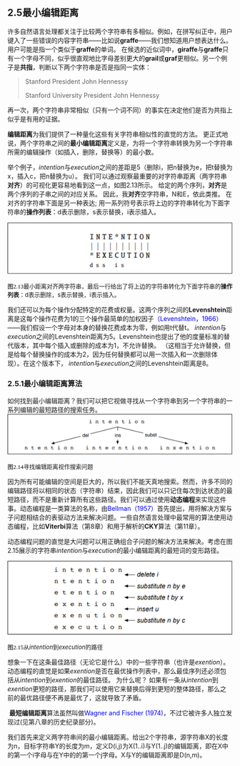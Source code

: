 ## 2.5最小编辑距离

​	许多自然语言处理都关注于比较两个字符串有多相似。例如，在拼写纠正中，用户键入了一些错误的内容字符串——比如说**graffe**——我们想知道用户想表达什么。用户可能是指一个类似于**graffe**的单词。 在候选的近似词中，**giraffe**与**graffe**只有一个字母不同，似乎很直观地比字母差别更大的**grail**或**graf**更相似。另一个例子是**共指**，判断以下两个字符串是否是指同一实体：

> Stanford President John Hennessy
>
> Stanford University President John Hennessy

再一次，两个字符串非常相似（只有一个词不同）的事实在决定他们是否为共指上似乎是有用的证据。

​	**编辑距离**为我们提供了一种量化这些有关字符串相似性的直觉的方法。 更正式地说，两个字符串之间的**最小编辑距离**定义是，为将一个字符串转换为另一个字符串所需的编辑操作（如插入，删除，替换等）的最小数。

​	举个例子，*intention*与*execution*之间的差距是5（删除i，把n替换为e，把t替换为x，插入c，把n替换为u）。 我们可以通过观察最重要的对字符串距离（两字符串**对齐**）的可视化更容易地看到这一点，如图2.13所示。 给定的两个序列，**对齐**是两个序列的子串之间的对应关系。 因此，我**对齐**空字符串，N和E，依此类推。 在对齐的字符串下面是另一种表达; 用一系列符号表示将上边的字符串转化为下面字符串的**操作列表**：d表示删除，s表示替换，i表示插入。

![](./images/figure2.13.png)

<font color=#000000 size=2 face="黑体">图2.13</font><font size=2>最小距离对齐两字符串，最后一行给出了将上边的字符串转化为下面字符串的**操作列表**：d表示删除，s表示替换，i表示插入。</font>

​	我们还可以为每个操作分配特定的花费或权量。这两个序列之间的**Levenshtein**距离是这每个操作花费为1的三个操作最简单的加权因子<font color =blue>（Levenshtein，1966）</font>——我们假设一个字母对本身的替换花费成本为零，例如用t代替t。 *intention*与*execution*之间的Levenshtein距离为5。Levenshtein也提出了他的度量标准的替代版本，其中每个插入或删除的成本为1，不允许替换。 （这相当于允许替换，但是给每个替换操作的成本为2，因为任何替换都可以用一次插入和一次删除体现）。在这个版本下， *intention*与*execution*之间的Levenshtein距离是8。

### 	2.5.1最小编辑距离算法

​	如何找到最小编辑距离？我们可以把它视做寻找从一个字符串到另一个字符串的一系列编辑的最短路径的搜索任务。	![figure2.14](./\images/figure2.14.png)

<font color=#000000 size=2 face="黑体">图2.14</font><font size=2>寻找编辑距离视作搜索问题</font>

​	因为所有可能编辑的空间是巨大的，所以我们不能天真地搜索。然而，许多不同的编辑路径将以相同的状态（字符串）结束，因此我们可以只记住每次到达状态的最短路径，而不是重新计算所有这些路径。我们可以通过使用**动态编程**来实现这件事。动态编程是一类算法的名称，由<font color =blue>Bellman（1957）</font>首先提出，用将解决方案与子问题相结合的表驱动方法来解决问题。一些自然语言处理中最常用的算法使用动态编程，比如**Viterbi**算法（第8章）和用于解析的**CKY**算法（第11章）。

​	动态编程问题的直觉是大问题可以用正确组合子问题的解决方法来解决。考虑在图2.15展示的字符串*intention*与*execution*的最小编辑距离的最短词的变形路径。

![figure2.15](./images/figure2.15.png)

<font color=#000000 size=2 face="黑体">图2.15</font><font size=2>从*intention*到*execution*的路径</font>

​	想象一下在这条最佳路径（无论它是什么）中的一些字符串（也许是*exention*）。 动态编程的直觉是如果*exention*是否在最优操作列表中，那么最佳序列还必须包括从*intention*到*exention*的最佳路径。 为什么呢？ 如果有一条从*intention*到*exention*更短的路径，那我们可以使用它来替换后得到更短的整体路径，那么之前的最优路径便不再是最优了，这就导致了矛盾。

​	**最短编辑距离**算法虽然叫做<font color =blue>Wagner and Fischer (1974)</font>，不过它被许多人独立发现过(见第八章的历史纪录部分)。

​	我们首先来定义两字符串间的最小编辑距离。给出2个字符串，源字符串X的长度为n，目标字符串Y的长度为m，定义D(i,j)为X(1..i)与Y(1..j)的编辑距离，即在X中的第一个i字母与在Y中的的第一个j字母。X与Y的编辑距离即是D(n,m)。